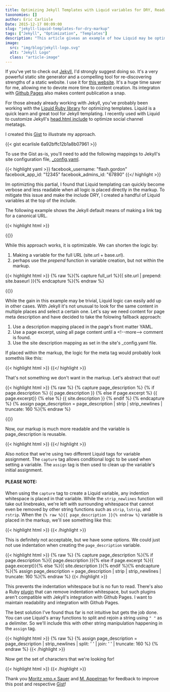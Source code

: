 ```yaml
---
title: Optimizing Jekyll Templates with Liquid variables for DRY, Readable Markup
taxonomies: []
author: Eric Carlisle
Date: 2015-12-17 00:09:00
slug: "jekyll-liquid-templates-for-dry-markup"
tags: ["Jekyll", "Optimization", "Templates"]
description: "This article giveas an example of how Liquid may be optimized to keep Jekyll templates DRY and intuitive."
image:
  src: "img/blog/jekyll-logo.svg"
  alt: "Jekyll Logo"
  class: "article-image"
---
```


If you've yet to check out [Jekyll](https://jekyllrb.com/), I'd strongly suggest doing so. It's a very powerful static site generator and a compelling tool for re-discovering strengths of a static website. I use it for [this website](https://github.com/ecarlisle/ecarlisle.github.io). It's a huge time saver for me, allowing me to devote more time to content creation. Its integraton with [Github Pages](https://help.github.com/articles/using-jekyll-with-pages/) also makes content publication a snap.

For those already already working with Jekyll, you've probably been working with the [Liquid Ruby library](http://liquidmarkup.org/) for optimizing templates. Liquid is a quick learn and great tool for Jekyll templating. I recently used with Liquid to customize Jekyll's [head.html include](https://github.com/jekyll/jekyll/blob/master/lib/site_template/_includes/head.html) to optimize social channel metatags.
<!--more-->

I created this [Gist](https://gist.github.com/ecarlisle/6a92bffc12b1a8b07961) to illustrate my approach.

{{< gist ecarlisle 6a92bffc12b1a8b07961 >}}

To use the Gist as-is, you'll need to add the following mappings to Jekyll's site configuration file, [_config.yaml](https://github.com/jekyll/jekyll/blob/master/lib/site_template/_config.yml).

{{< highlight yaml >}}
facebook_username: "flash.gordon"
facebook_app_id: "12345"
facebook_admins_id: "67890"
{{</ highlight >}}

Im optimizting this partial, I found that Liquid templating can quickly become verbose and less readable when all logic is placed directly in the markup. To mitigate this issue and make the include DRY, I created a handful of Liquid variables at the top of the include.

The following example shows the Jekyll default means of making a link tag for a canonical URL.

{{< highlight html >}}
<link rel="alternate"
      type="application/rss+xml"
      title="{% raw %}{{ site.title }}{% endraw %}"
      href="{% raw %}{{ "/feed.xml" | prepend: site.baseurl | prepend: site.url }}{% endraw %}">
{{</ highlight >}}

While this approach works, it is optimizable. We can shorten the logic by:

1. Making a variable for the full URL (site.url + base.url).
2. perhaps use the _prepend_ function in variable creation, but not within the markup.

{{< highlight html >}}
{% raw %}{% capture full_url %}{{ site.url | prepend: site.baseurl }}{% endcapture %}{% endraw %}

<link rel="alternate"
      type="application/rss+xml"
      title="{% raw %}{{ site.title }}{% endraw %}"
      href="{% raw %}{{ full_url }}/feed.xml{% endraw %}">
{{</ highlight >}}

While the gain in this example may be trivial, Liquid logic can easily add up in other cases. With Jekyll it's not unusual to look for the same content in multiple places and select a certain one. Let's say we need content for page meta description and have decided to take the folowing fallback approach:

1. Use a description mapping placed in the page's front matter YAML.
2. Use a page excerpt, using all page content until a &lt;!--more--&gt; comment is found.
3. Use the site description mapping as set in the site's _config.yaml file.

If placed within the markup, the logic for the meta tag would probably look somethis like this:

{{< highlight html >}}
<meta name="description"
      content="{% raw %}{% if page.description %}
                 {{ page.description | strip | strip_newlines | truncate: 160}}
               {% else if page.excerpt %}
                 {{ page.excerpt | strip | strip_newlines | truncate: 160}}
               {% else %}
                 {{ site.description | strip | strip_newlines | truncate: 160 }}
               {% endif %}{% endraw %}">
{{</ highlight >}}

That's not something we don't want in the markup. Let's abstract that out!

{{< highlight html >}}
{% raw %}
{% capture page_description %}
{% if page.description %}
    {{ page.description }}
  {% else if page.excerpt %}
    {{ page.excerpt}}
  {% else %}
    {{ site.description }}
  {% endif %}
{% endcapture %}
{% assign page_description = page_description | strip | strip_newlines | truncate: 160 %}{% endraw %}

<meta name="description" content="{% raw %}{{ page_description }}{% endraw %}">
{{</ highlight >}}

Now, our markup is much more readable and the variable is page_description is reusable.

{{< highlight html >}}
<meta name="description" content="{% raw %}{{ page_description }}{% endraw %}">
<meta property="og:description" content="{% raw %}{{ page_description }}{% endraw %}" />
<meta name="twitter:description" content="{% raw %}{{ page_description }}{% endraw %}" />
{{</ highlight >}}

Also notice that we're using two different Liquid tags for variable assignment. The `capture` tag allows conditional logic to be used when setting a variable. The `assign` tag is then used to clean up the variable's initial assignment.

#### PLEASE NOTE:
When using the `capture` tag to create a Liquid variable, any indention whitespace is placed in that variable. While the `strip_newlines` function will take out linebreaks, we're left with surrounding whitespace that cannot even be removed by other string functions such as `strip`, `lstrip`, and `rstrip`. When the `{% raw %}{{ page_description }}{% endraw %}` variable is placed in the markup, we'll see something like this:

{{< highlight html >}}
<meta name="description" content="   This is my page description   ">
{{< /highlight >}}

This is definitely not acceptable, but we have some options. We could just not use indentation when creating the `page_description` variable.

{{< highlight html >}}
{% raw %}
{% capture page_description %}{% if page.description %}{{ page.description }}{% else if page.excerpt %}{{ page.excerpt}}{% else %}{{ site.description }}{% endif %}{% endcapture %}{% assign page_description = page_description | strip | strip_newlines | truncate: 160 %}{% endraw %}
{{< /highlight >}}

This prevents the indentation whitespace but is no fun to read.  There's also a Ruby [plugin](https://github.com/aucor/jekyll-plugins) that can remove indentation whitespace, but such plugins aren't compatible with Jekyll's integration with Github Pages. I want to maintain readability and integration with Github Pages.

The best solution I've found thus far is not intuitive but gets the job done. You can use Liquid's array functions to split and rejoin a string using `" "` as a delimiter. So we'll include this with other string manipulation happening in the `assign` tag.


{{< highlight html >}}
{% raw %}
{% assign page_description = page_description | strip_newlines | split: ' ' | join: ' ' | truncate: 160 %}
{% endraw %}
{{< /highlight >}}

Now get the set of characters that we're looking for!

{{< highlight html >}}
<meta name="description" content="This is my page description">
{{< /highlight >}}

Thank you [Moritz »mo.« Sauer](http://moritz.sauer.io/) and [M. Appelman](http://huphtur.nl) for feedback to improve this post and respective [Gist](https://gist.github.com/ecarlisle/6a92bffc12b1a8b07961)!
